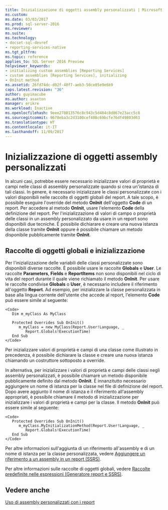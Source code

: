 ```yaml
---
title: Inizializzazione di oggetti assembly personalizzati | Microsoft Docs
ms.custom: 
ms.date: 03/03/2017
ms.prod: sql-server-2016
ms.reviewer: 
ms.suite: 
ms.technology:
- docset-sql-devref
- reporting-services-native
ms.tgt_pltfrm: 
ms.topic: reference
applies_to: SQL Server 2016 Preview
helpviewer_keywords:
- initializing custom assemblies [Reporting Services]
- custom assemblies [Reporting Services], initializing
- OnInit method
ms.assetid: 26fd74dc-d02f-40f7-aeb3-50ce05e9e6b9
caps.latest.revision: "36"
author: guyinacube
ms.author: asaxton
manager: erikre
ms.workload: Inactive
ms.openlocfilehash: 9eee278013576c8c943c5d484c8d867e23acc5c8
ms.sourcegitcommit: 9678eba3c2d3100cef408c69bcfe76df49803d63
ms.translationtype: HT
ms.contentlocale: it-IT
ms.lasthandoff: 11/09/2017
---
```

# <a name="initializing-custom-assembly-objects"></a>Inizializzazione di oggetti assembly personalizzati
  In alcuni casi, potrebbe essere necessario inizializzare valori di proprietà e campi nelle classi di assembly personalizzate quando si crea un'istanza di tali classi. In genere, è necessario inizializzare le classi personalizzate con i valori disponibili nelle raccolte di oggetti globali del report. A tale scopo, è possibile eseguire l'override del metodo **OnInit** dell'oggetto **Code** di un report. Per accedere al metodo **OnInit**, usare l'elemento **Code** della definizione del report. Per l'inizializzazione di valori di campo o proprietà delle classi in un assembly personalizzato da usare in un report sono disponibili due tecniche. È possibile dichiarare e creare una nuova istanza della classe tramite **OnInit** oppure è possibile chiamare un metodo disponibile pubblicamente tramite **OnInit**.  
  
## <a name="global-object-collections-and-initialization"></a>Raccolte di oggetti globali e inizializzazione  
 Per l'inizializzazione delle variabili delle classi personalizzate sono disponibili diverse raccolte. È possibile usare le raccolte **Globals** e **User**. Le raccolte **Parameters**, **Fields** e **ReportItems** non sono disponibili nel ciclo di vita del report durante il quale viene richiamato il metodo **OnInit**. Per usare le raccolte condivise **Globals** o **User**, è necessario includere il riferimento all'oggetto **Report**. Ad esempio, per inizializzare la classe personalizzata in base alla lingua corrente dell'utente che accede al report, l'elemento **Code** può essere simile al seguente:  
  
```  
<Code>  
   Dim m_myClass As MyClass  
  
   Protected Overrides Sub OnInit()  
      m_myClass = new MyClass(Report.User!Language, _  
         Report.Globals!ExecutionTime)  
   End Sub  
</Code>  
```  
  
 Per inizializzare valori di proprietà e campi di una classe come illustrato in precedenza, è possibile dichiarare la classe e creare una nuova istanza chiamando un costruttore sottoposto a override.  
  
 In alternativa, per inizializzare i valori di proprietà e campi delle classi negli assembly personalizzati, è possibile chiamare un metodo disponibile pubblicamente definito dal metodo **OnInit**. È innanzitutto necessario aggiungere un nome di istanza per la classe nel file di definizione del report. Dopo avere aggiunto il nome di istanza e il riferimento all'assembly appropriati, è possibile chiamare il metodo di inizializzazione per inizializzare i valori di proprietà e campi per la classe. Il metodo **OnInit** può essere simile al seguente:  
  
```  
<Code>  
   Protected Overrides Sub OnInit()  
      m_myClass.MyInitializationMethod(Report.User!Language, _  
         Report.Globals!ExecutionTime)  
   End Sub  
</Code>  
```  
  
 Per altre informazioni sull'aggiunta di un riferimento all'assembly e di un nome di istanza per la classe personalizzata, vedere [Aggiungere un riferimento a un assembly in un report &#40;SSRS&#41;](../../reporting-services/report-design/add-an-assembly-reference-to-a-report-ssrs.md).  
  
 Per altre informazioni sulle raccolte di oggetti globali, vedere [Raccolte predefinite nelle espressioni &#40;Generatore report e SSRS&#41;](../../reporting-services/report-design/built-in-collections-in-expressions-report-builder.md).  
  
## <a name="see-also"></a>Vedere anche  
 [Uso di assembly personalizzati con i report](../../reporting-services/custom-assemblies/using-custom-assemblies-with-reports.md)  
  
  
